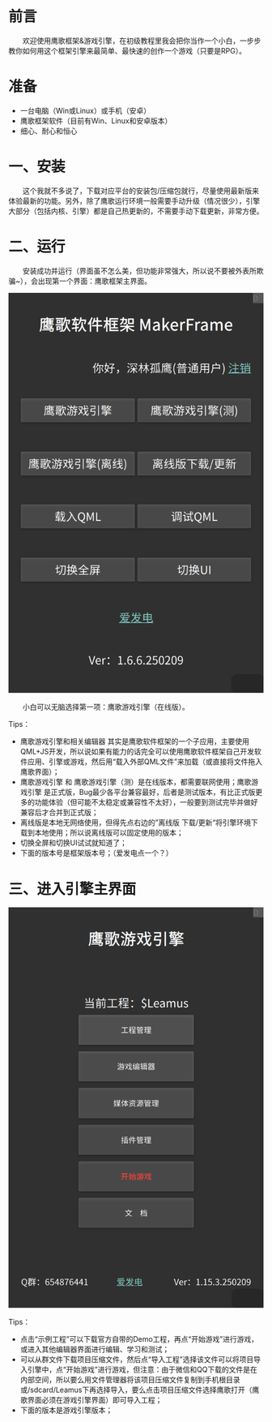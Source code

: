 # 前言

&emsp;&emsp;欢迎使用鹰歌框架&游戏引擎，在初级教程里我会把你当作一个小白，一步步教你如何用这个框架引擎来最简单、最快速的创作一个游戏（只要是RPG）。

# 准备

* 一台电脑（Win或Linux）或手机（安卓）
* 鹰歌框架软件（目前有Win、Linux和安卓版本）
* 细心、耐心和恒心

# 一、安装

&emsp;&emsp;这个我就不多说了，下载对应平台的安装包/压缩包就行，尽量使用最新版来体验最新的功能。另外，除了鹰歌运行环境一般需要手动升级（情况很少），引擎大部分（包括内核、引擎）都是自己热更新的，不需要手动下载更新，非常方便。

# 二、运行

&emsp;&emsp;安装成功并运行（界面虽不怎么美，但功能非常强大，所以说不要被外表所欺骗~），会出现第一个界面：鹰歌框架主界面。

![1688900718680](image/0.安装与运行/1688900858750.png)

&emsp;&emsp;小白可以无脑选择第一项：鹰歌游戏引擎（在线版）。

Tips：

* 鹰歌游戏引擎和相关编辑器 其实是鹰歌软件框架的一个子应用，主要使用QML+JS开发，所以说如果有能力的话完全可以使用鹰歌软件框架自己开发软件应用、引擎或游戏，然后用“载入外部QML文件”来加载（或直接将文件拖入鹰歌界面）；
* 鹰歌游戏引擎 和 鹰歌游戏引擎（测）是在线版本，都需要联网使用；鹰歌游戏引擎 是正式版，Bug最少各平台兼容最好，后者是测试版本，有比正式版更多的功能体验（但可能不太稳定或兼容性不太好），一般要到测试完毕并做好兼容后才合并到正式版；
* 离线版是本地无网络使用，但得先点右边的”离线版 下载/更新“将引擎环境下载到本地使用；所以说离线版可以固定使用的版本；
* 切换全屏和切换UI试试就知道了；
* 下面的版本号是框架版本号；（爱发电点一个？）

# 三、进入引擎主界面

  ![1688900991409](image/0.安装与运行/1688900991409.png)

Tips：

* 点击“示例工程”可以下载官方自带的Demo工程，再点“开始游戏”进行游戏，或进入其他编辑器界面进行编辑、学习和测试；
* 可以从群文件下载项目压缩文件，然后点“导入工程”选择该文件可以将项目导入引擎中，点“开始游戏”进行游戏，但注意：由于微信和QQ下载的文件是在内部空间，所以要么用文件管理器将该项目压缩文件复制到手机根目录或/sdcard/Leamus下再选择导入，要么点击项目压缩文件选择鹰歌打开（鹰歌界面必须在游戏引擎界面）即可导入工程；
* 下面的版本是游戏引擎版本；
